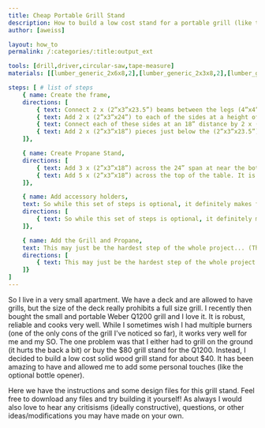 ```yaml
---
title: Cheap Portable Grill Stand
description: How to build a low cost stand for a portable grill (like the Weber Q122)
author: [aweiss]

layout: how_to
permalink: /:categories/:title:output_ext

tools: [drill,driver,circular-saw,tape-measure]
materials: [[lumber_generic_2x6x8,2],[lumber_generic_2x3x8,2],[lumber_generic_4x4x8,2],[screws_deck_1.5in,1]]

steps: [ # list of steps
    { name: Create the frame,
    directions: [
        { text: Connect 2 x (2”x3”x23.5”) beams between the legs (4”x4”x26.5” pieces) flush with (or slightly above) the top of the 4”x4” beams at a 23.5” distance to create two sides. },
        { text: Add 2 x (2”x3”x24”) to each of the sides at a height of 1.5” inches from the bottom of the 4”x4” beams. },
        { text: Connect each of these sides at an 18” distance by 2 x (2”x3”x18”) pieces at a height of 12” },
        { text: Add 2 x (2”x3”x18”) pieces just below the (2”x3”x23.5”) sections added in 2.1 }
    ]},

    { name: Create Propane Stand,
    directions: [
        { text: Add 3 x (2”x3”x18”) across the 24” span at near the bottom of the table},
        { text: Add 5 x (2”x3”x18”) across the top of the table. It is recommended these are only screwed into the (2”x3”x23.5”) beams and NOT the 4”x4” legs}
    ]},

    { name: Add accessory holders,
    text: So while this set of steps is optional, it definitely makes for a much more useful grilling station.,
    directions: [
        { text: So while this set of steps is optional, it definitely makes for a much more useful grilling station.}
    ]},

    { name: Add the Grill and Propane,
    text: This may just be the hardest step of the whole project... (This is sarcasm if that didn't make it across) You now have to place your grill on your beautiful new stand!,
    directions: [
        { text: This may just be the hardest step of the whole project... (This is sarcasm if that didn't make it across) You now have to place your grill on your beautiful new stand!}
    ]}
]
---
```


So I live in a very small apartment. We have a deck and are allowed to have grills, but the size of the deck really prohibits a full size grill.
I recently then bought the small and portable Weber Q1200 grill and I love it. It is robust, reliable and cooks very well.
While I sometimes wish I had multiple burners (one of the only cons of the grill I've noticed so far), it works very well for me and my SO.
The one problem was that I either had to grill on the ground (it hurts the back a bit) or buy the $80 grill stand for the Q1200.
Instead, I decided to build a low cost solid wood grill stand for about $40. It has been amazing to have and allowed me to add some personal touches (like the optional bottle opener).

Here we have the instructions and some design files for this grill stand. 
Feel free to download any files and try building it yourself! 
As always I would also love to hear any critisisms (ideally constructive), questions, or other ideas/modifications you may have made on your own.